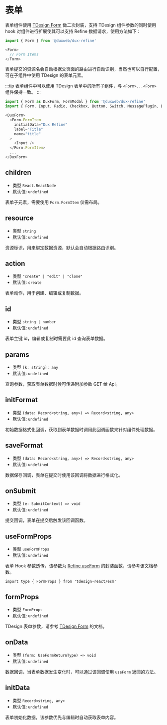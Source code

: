 # 表单

表单组件使用 [TDesign Form](https://tdesign.tencent.com/react/components/form) 做二次封装，支持 TDesign 组件参数的同时使用 hook 对组件进行扩展使其可以支持 Refine 数据请求，使用方法如下：


```js
import { Form } from '@duxweb/dux-refine'

<Form>
  // Form Items
</Form>
```

表单提交的资源名会自动根据父页面的路由进行自动识别，当然也可以自行配置，可在子组件中使用 TDesign 的表单元素。

:::tip
表单组件中可以使用 TDesign 表单中的所有子组件，与 `<Form>...<Form>` 组件保持一致。
:::


```js
import { Form as DuxForm, FormModal } from '@duxweb/dux-refine'
import { Form, Input, Radio, Checkbox, Button, Switch, MessagePlugin, DatePicker, Tooltip, Space } from 'tdesign-react/esm';

<DuxForm>
  <Form.FormItem
    initialData="Dux Refine"
    label="Title"
    name="title"
  >
    <Input />
  </Form.FormItem>
  ...
</DuxForm>
```

## children

- 类型 `React.ReactNode`
- 默认值: `undefined`

表单子元素，需要使用 `Form.FormItem` 仅需布局。

## resource

- 类型 `string`
- 默认值: `undefined`

资源标识，用来绑定数据资源，默认会自动根据路由识别。

## action

- 类型 `"create" | "edit" | "clone"`
- 默认值: `create`

表单动作，用于创建、编辑或复制数据。

## id

- 类型 `string | number`
- 默认值: `undefined`

表单主键 id，编辑或复制时需要此 id 查询表单数据。

## params

- 类型 `[k: string]: any`
- 默认值: `undefined`

查询参数，获取表单数据时候可传递附加参数 GET 给 Api。

## initFormat

- 类型 `(data: Record<string, any>) => Record<string, any>`
- 默认值: `undefined`

初始数据格式化回调，获取到表单数据时调用此回调函数来针对组件处理数据。

## saveFormat

- 类型 `(data: Record<string, any>) => Record<string, any>`
- 默认值: `undefined`

数据保存回调，表单在提交时使用该回调将数据进行格式化。

## onSubmit

- 类型 `(e: SubmitContext) => void`
- 默认值: `undefined`

提交回调，表单在提交后触发该回调函数。


## useFormProps

- 类型 `useFormProps`
- 默认值: `undefined`

表单 Hook 参数透传，该参数为 [Refine useForm](https://refine.dev/docs/api-reference/core/hooks/useForm/) 的封装函数，请参考该文档参数。

```
import type { FormProps } from 'tdesign-react/esm'
```

## formProps

- 类型 `FormProps`
- 默认值: `undefined`

TDesign 表单参数，请参考 [TDesign Form](https://tdesign.tencent.com/react/components/form)  的文档。

## onData

- 类型 `(form: UseFormReturnType) => void`
- 默认值: `undefined`

数据回调，当表单数据发生变化时，可以通过该回调使用 `useForm` 返回的方法。

## initData
- 类型 `Record<string, any>`
- 默认值: `undefined`

表单初始化数据，该参数优先与编辑时自动获取表单内容。